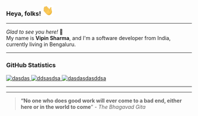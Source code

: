 <!--**shharma-vipin/shharma-vipin** is a ✨ _special_ ✨ repository because its `README.md` (this file) appears on your GitHub profile.-->

### Heya, folks! <img src="https://raw.githubusercontent.com/shharma-vipin/shharma-vipin/master/wave.gif" width="30px">

---
_Glad to see you here!_   🤩   
My name is **Vipin Sharma**, and I'm a software developer from India, currently living in Bengaluru.      

---   
### GitHub Statistics

<p>
<a href="https://github.com/anuraghazra/github-readme-stats">
<img width="425" src="https://github-readme-stats.vercel.app/api?username=shharma-vipin&show_icons=true&line_height=25&count_private=true&theme=dracula"  alt="dasdas"/>
</a>
<a href="https://github.com/anuraghazra/convoychat">
<img width="425" src="https://github-readme-streak-stats.herokuapp.com?user=shharma-vipin&theme=dracula&date_format=M%20j%5B%2C%20Y%5D&fire=DDC519"  alt="ddsasdsa"/>
</a>
<a href="https://github.com/anuraghazra/convoychat">
  <img src="https://activity-graph.herokuapp.com/graph?username=shharma-vipin&theme=dracula"  alt="dasdasdasddsa" height="300"/>
</a>     
</p>     

---   

<!--START_SECTION:waka--> <!--END_SECTION:waka-->

---     
> **“No one who does good work will ever come to a bad end, either here or in the world to come**” -<cite> The Bhagavad Gita </cite>
